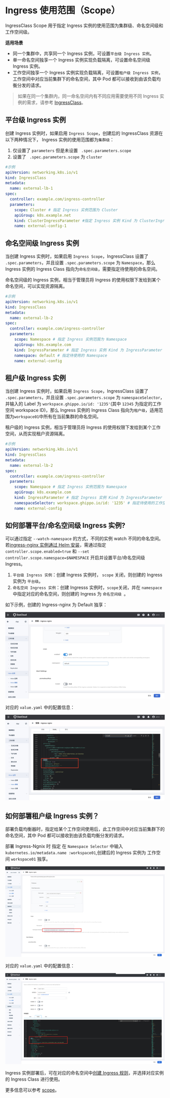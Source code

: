# Ingress 使用范围（Scope）

IngressClass Scope 用于指定 Ingress 实例的使用范围为集群级、命名空间级和工作空间级。

**适用场景**

* 同一个集群中，共享同一个 Ingress 实例，可设置`平台级 Ingress 实例`。
* 单一命名空间独享一个 Ingress 实例实现负载隔离，可设置命名空间级 Ingress 实例。
* 工作空间独享一个 Ingress 实例实现负载隔离，可设置`租户级 Ingress 实例`，工作空间中对应当前集群下的命名空间，其中 Pod 都可以接收到由该负载均衡分发的请求。

> 如果在同一个集群内，同一命名空间内有不同应用需要使用不同 Ingress 实例的需求，请参考 [IngressClass](ingressclass.md)。

## 平台级 Ingress 实例

创建 Ingress 实例时，如果启用 `Ingress Scope`，创建后的 IngressClass 资源在以下两种情况下， Ingress 实例的使用范围都为`集群级`：

1. 仅设置了 `parameters` 但是未设置 ` .spec.parameters.scope` 
2. 设置了 ` .spec.parameters.scope` 为 `cluster`

```yaml
#示例
apiVersion: networking.k8s.io/v1
kind: IngressClass
metadata:
  name: external-lb-1
spec:
  controller: example.com/ingress-controller
  parameters:
    scope: Cluster # 指定 Ingress 实例范围为 Cluster
    apiGroup: k8s.example.net
    kind: ClusterIngressParameter #指定 Ingress 实例 Kind 为 ClusterIngressParameter
    name: external-config-1
```

## 命名空间级 Ingress 实例

当创建 Ingress 实例时，如果启用 `Ingress Scope`，IngressClass 设置了 `.spec.parameters`，并且设置 `.spec.parameters.scope` 为 `Namespace`，那么 Ingress 实例的 Ingress Class 指向为`命名空间级`，需要指定待使用的命名空间。

命名空间级的 Ingress 实例，相当于管理员将 Ingress 的使用权限下发给到某个命名空间，可以实现资源隔离。

```yaml
#示例
apiVersion: networking.k8s.io/v1
kind: IngressClass
metadata:
  name: external-lb-2
spec:
  controller: example.com/ingress-controller
  parameters:
    scope: Namespace # 指定 Ingress 实例范围为 Namespace
    apiGroup: k8s.example.com
    kind: IngressParameter # 指定 Ingress 实例 Kind 为 IngressParameter
    namespace: default # 指定待使用的 Namespace
    name: external-config
```

## 租户级 Ingress 实例

当创建 Ingress 实例时，如果启用 `Ingress Scope`，IngressClass 设置了 `.spec.parameters`，并且设置 `.spec.parameters.scope` 为 `namespaceSelector`，并输入的 Label 为 `workspace.ghippo.io/id: '1235'`(其中 `12345` 为指定的工作空间 workspace  ID)，那么 Ingress 实例的 Ingress Class 指向为`租户级`，适用范围为`workspace01`中所有在当前集群的命名空间。

租户级的 Ingress 实例，相当于管理员将 Ingress 的使用权限下发给到某个工作空间，从而实现租户资源隔离。

```yaml
#示例
apiVersion: networking.k8s.io/v1
kind: IngressClass
metadata:
  name: external-lb-2
spec:
  controller: example.com/ingress-controller
  parameters:
    scope: Namespace # 指定 Ingress 实例范围为 Namespace
    apiGroup: k8s.example.com
    kind: IngressParameter # 指定 Ingress 实例 Kind 为 IngressParameter
    namespaceSelector: workspace.ghippo.io/id: '1235' # 指定待使用的工作空间 ID
    name: external-config
```



## 如何部署平台/命名空间级 Ingress 实例?

可以通过指定 `--watch-namespace` 的方式，不同的实例 watch 不同的命名空间。
若[ingress-nginx 实例通过 Helm 安装](install.md)，需通过指定 `controller.scope.enabled=true` 和 `--set controller.scope.namespace=$NAMESPACE` 开启并设置平台/命名空间级 Ingress。

1. `平台级 Ingress 实例`：创建 Ingress 实例时， `scope` 关闭，则创建的 Ingress 实例为 `平台级`。
2. `命名空间 Ingress 实例`：创建 Ingresss 实例时，`scope`关闭，并在 `namespace`中指定对应的命名空间，则创建的 Ingress 为 `命名空间级 `。

如下示例，创建的 Ingress-nginx 为 Default 独享：

![scope01](../../images/scope01.jpg)

对应的 `value.yaml` 中的配置信息：

![scope02](../../images/scope02.jpg)

## 如何部署租户级 Ingress 实例？

部署负载均衡器时，指定给某个工作空间使用后，此工作空间中对应当前集群下的命名空间，其中 Pod 都可以接收到由该负载均衡分发的请求。

部署 Ingress-Ngnix 时 指定 在 `Namespace Selector` 中输入 `kubernetes.io/metadata.name :workspace01`,创建后的 Ingress 实例为 工作空间 `workspace01` 独享。

![工作空间Ingress](../../images/workspaceingress.jpg)

对应的 `value.yaml` 中的配置信息：

![workspaceingress02](../../images/workspaceingress02.jpg)

Ingress 实例部署后，可在对应的命名空间中[创建 Ingress 规则](../../../kpanda/user-guide/services-routes/create-ingress.md)，并选择对应实例的 Ingress Class 进行使用。

更多信息可以参考 [scope](https://kubernetes.github.io/ingress-nginx/deploy/#scope)。
